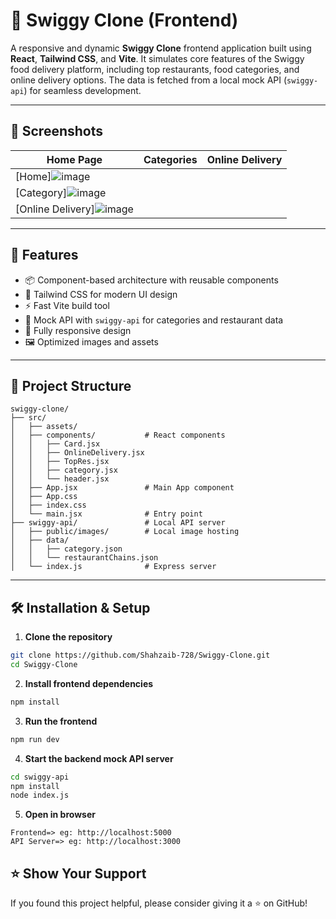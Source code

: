 # 🍔 Swiggy Clone (Frontend)

A responsive and dynamic **Swiggy Clone** frontend application built using **React**, **Tailwind CSS**, and **Vite**. It simulates core features of the Swiggy food delivery platform, including top restaurants, food categories, and online delivery options. The data is fetched from a local mock API (`swiggy-api`) for seamless development.

---

## 📸 Screenshots

| Home Page | Categories | Online Delivery |
|-----------|------------|-----------------|
| [Home]![image](https://github.com/user-attachments/assets/8258db27-34b0-4595-b711-772e1bec6e33)
 | [Category]![image](https://github.com/user-attachments/assets/c41541e8-9872-4526-9480-030b1d850b32)
 | [Online Delivery]![image](https://github.com/user-attachments/assets/485c8210-997f-45a1-938d-4a993caba99a)
 

---

## 🚀 Features

- 📦 Component-based architecture with reusable components
- 🎨 Tailwind CSS for modern UI design
- ⚡ Fast Vite build tool
- 🧩 Mock API with `swiggy-api` for categories and restaurant data
- 📱 Fully responsive design
- 🖼️ Optimized images and assets

---

## 🧱 Project Structure

```
swiggy-clone/
├── src/
│   ├── assets/               
│   ├── components/           # React components
│   │   ├── Card.jsx
│   │   ├── OnlineDelivery.jsx
│   │   ├── TopRes.jsx
│   │   ├── category.jsx
│   │   └── header.jsx
│   ├── App.jsx               # Main App component
│   ├── App.css
│   ├── index.css
│   └── main.jsx              # Entry point
├── swiggy-api/               # Local API server
│   ├── public/images/        # Local image hosting
│   ├── data/
│   │   ├── category.json
│   │   └── restaurantChains.json
│   └── index.js              # Express server

```

---

## 🛠️ Installation & Setup

1. **Clone the repository**
```bash
git clone https://github.com/Shahzaib-728/Swiggy-Clone.git
cd Swiggy-Clone
```

2. **Install frontend dependencies**
```bash
npm install
```

3. **Run the frontend**
```bash
npm run dev
```

4. **Start the backend mock API server**
```bash
cd swiggy-api
npm install
node index.js
```

5. **Open in browser**
```
Frontend=> eg: http://localhost:5000
API Server=> eg: http://localhost:3000
```

## ⭐️ Show Your Support

If you found this project helpful, please consider giving it a ⭐️ on GitHub!
